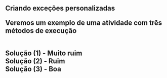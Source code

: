 <h2>Criando exceções personalizadas
<p>Veremos um exemplo de uma atividade com três métodos de execução</p>
<br>
Solução (1) - Muito ruim
  <br>
Solução (2) - Ruim
  <br>
Solução (3) - Boa
  <br>
<a href="https://github.com/user-attachments/assets/0e4e50cc-19e6-453c-96cc-676bd6d78a9a">
<a href="https://github.com/user-attachments/assets/c977404a-2dfc-4e1a-925a-5a61d41b1784">
<a href="https://github.com/user-attachments/assets/5dabcacf-c9af-44f1-8c20-5b85540bacf2">

